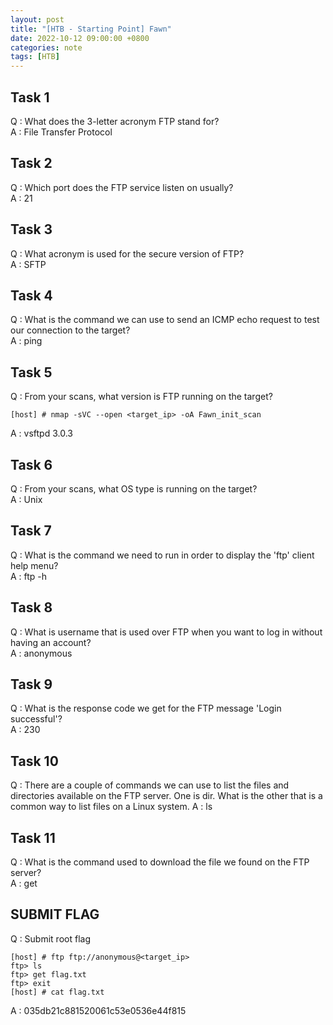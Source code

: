 ```yaml
---
layout: post
title: "[HTB - Starting Point] Fawn"
date: 2022-10-12 09:00:00 +0800
categories: note
tags: [HTB]
---
```


## Task 1  
Q : What does the 3-letter acronym FTP stand for?  
A : File Transfer Protocol  

## Task 2  
Q : Which port does the FTP service listen on usually?  
A : 21  

## Task 3  
Q : What acronym is used for the secure version of FTP?  
A : SFTP

## Task 4  
Q : What is the command we can use to send an ICMP echo request to test our connection to the target?  
A : ping  

## Task 5  
Q : From your scans, what version is FTP running on the target?  
``` text
[host] # nmap -sVC --open <target_ip> -oA Fawn_init_scan
```  
A : vsftpd 3.0.3

## Task 6  
Q : From your scans, what OS type is running on the target?  
A : Unix  

## Task 7  
Q : What is the command we need to run in order to display the 'ftp' client help menu?  
A : ftp -h  

## Task 8  
Q : What is username that is used over FTP when you want to log in without having an account?  
A : anonymous  

## Task 9  
Q : What is the response code we get for the FTP message 'Login successful'?  
A : 230

## Task 10  
Q : There are a couple of commands we can use to list the files and directories available on the FTP server. One is dir. What is the other that is a common way to list files on a Linux system.
A : ls  

## Task 11  
Q : What is the command used to download the file we found on the FTP server?  
A : get  

## SUBMIT FLAG
Q : Submit root flag  
``` text
[host] # ftp ftp://anonymous@<target_ip>
ftp> ls
ftp> get flag.txt
ftp> exit
[host] # cat flag.txt
```
A : 035db21c881520061c53e0536e44f815

